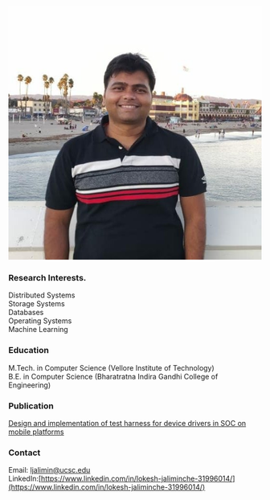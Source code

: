 ![My helpful screenshot](/assets/profile_pic.jpg)

### Research Interests.
Distributed Systems<br/>
Storage Systems<br/>
Databases<br/>
Operating Systems<br/>
Machine Learning<br/>

### Education
M.Tech. in Computer Science (Vellore Institute of Technology) <br/>
B.E. in Computer Science (Bharatratna Indira Gandhi College of Engineering)

### Publication
[Design and implementation of test harness for device drivers in SOC on mobile platforms](https://ieeexplore-ieee-org.oca.ucsc.edu/document/7050470)

### Contact
Email: ljalimin@ucsc.edu <br/>
LinkedIn:[https://www.linkedin.com/in/lokesh-jaliminche-31996014/](https://www.linkedin.com/in/lokesh-jaliminche-31996014/)

